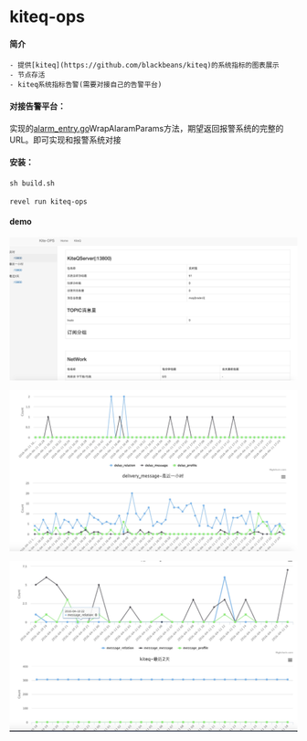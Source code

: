 # kiteq-ops

#### 简介
    - 提供[kiteq](https://github.com/blackbeans/kiteq)的系统指标的图表展示
    - 节点存活
    - kiteq系统指标告警(需要对接自己的告警平台)
    
#### 对接告警平台：
实现的[alarm_entry.go](https://github.com/blackbeans/kiteq-ops/blob/master/app/models/alarm/alarm_entry.go#L22)WrapAlaramParams方法，期望返回报警系统的完整的URL。即可实现和报警系统对接
    
#### 安装：
    sh build.sh

    revel run kiteq-ops

#### demo

![image](./doc/home.png)

![image](./doc/hours.png)

![image](./doc/days.png)

